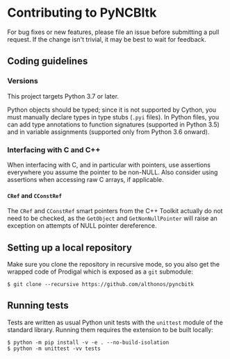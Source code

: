 # Contributing to PyNCBItk

For bug fixes or new features, please file an issue before submitting a
pull request. If the change isn't trivial, it may be best to wait for
feedback.

## Coding guidelines

### Versions

This project targets Python 3.7 or later.

Python objects should be typed; since it is not supported by Cython,
you must manually declare types in type stubs (`.pyi` files). In Python
files, you can add type annotations to function signatures (supported in
Python 3.5) and in variable assignments (supported only from Python
3.6 onward).

### Interfacing with C and C++

When interfacing with C, and in particular with pointers, use assertions
everywhere you assume the pointer to be non-NULL. Also consider using
assertions when accessing raw C arrays, if applicable. 

#### `CRef` and `CConstRef`

The `CRef` and `CConstRef` smart pointers from the C++ Toolkit actually do not
need to be checked, as the `GetObject` and `GetNonNullPointer` will raise an
exception on attempts of NULL pointer dereference.

## Setting up a local repository

Make sure you clone the repository in recursive mode, so you also get the
wrapped code of Prodigal which is exposed as a ``git`` submodule:

```console
$ git clone --recursive https://github.com/althonos/pyncbitk
```

## Running tests

Tests are written as usual Python unit tests with the `unittest` module of
the standard library. Running them requires the extension to be built
locally:

```console
$ python -m pip install -v -e . --no-build-isolation
$ python -m unittest -vv tests
```
